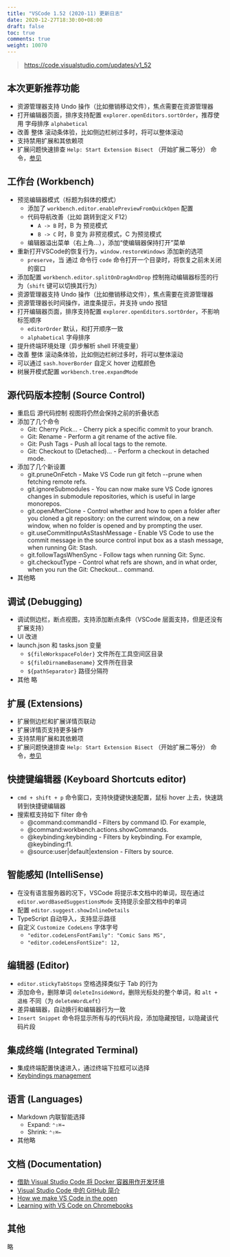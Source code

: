 ```yaml
---
title: "VSCode 1.52 (2020-11) 更新日志"
date: 2020-12-27T18:30:00+08:00
draft: false
toc: true
comments: true
weight: 10070
---
```


> https://code.visualstudio.com/updates/v1_52

## 本次更新推荐功能

* 资源管理器支持 Undo 操作（比如撤销移动文件），焦点需要在资源管理器
* 打开编辑器页面，排序支持配置 `explorer.openEditors.sortOrder`，推荐使用 字母排序 `alphabetical`
* 改善 整体 滚动条体验，比如侧边栏树过多时，将可以整体滚动
* 支持禁用扩展和其依赖项
* 扩展问题快速排查 `Help: Start Extension Bisect` （开始扩展二等分） 命令，[参见](https://code.visualstudio.com/updates/v1_52#_troubleshooting-extension-bisect)

## 工作台 (Workbench)

* 预览编辑器模式（标题为斜体的模式）
    * 添加了 `workbench.editor.enablePreviewFromQuickOpen` 配置
    * 代码导航改善（比如 跳转到定义 F12）
        * `A -> B` 时，B 为 预览模式
        * `B -> C` 时，B 变为 非预览模式，C 为预览模式
    * 编辑器溢出菜单（右上角...），添加“使编辑器保持打开”菜单
* 重新打开VSCode的恢复行为，`window.restoreWindows` 添加新的选项
    * `preserve`，当 通过 命令行 `code` 命令打开一个目录时，将恢复之前未关闭的窗口
* 添加配置 `workbench.editor.splitOnDragAndDrop` 控制拖动编辑器标签的行为（`shift` 键可以切换其行为）
* 资源管理器支持 Undo 操作（比如撤销移动文件），焦点需要在资源管理器
* 资源管理器长时间操作，进度条提示，并支持 undo 按钮
* 打开编辑器页面，排序支持配置 `explorer.openEditors.sortOrder`，不影响标签顺序
    * `editorOrder` 默认，和打开顺序一致
    * `alphabetical` 字母排序
* 提升终端环境处理（异步解析 shell 环境变量）
* 改善 整体 滚动条体验，比如侧边栏树过多时，将可以整体滚动
* 可以通过 `sash.hoverBorder` 自定义 hover 边框颜色
* 树展开模式配置 `workbench.tree.expandMode`

## 源代码版本控制 (Source Control)

* 重启后 源代码控制 视图将仍然会保持之前的折叠状态
* 添加了几个命令
    * Git: Cherry Pick... - Cherry pick a specific commit to your branch.
    * Git: Rename - Perform a git rename of the active file.
    * Git: Push Tags - Push all local tags to the remote.
    * Git: Checkout to (Detached)... - Perform a checkout in detached mode.
* 添加了几个新设置
    * git.pruneOnFetch - Make VS Code run git fetch --prune when fetching remote refs.
    * git.ignoreSubmodules - You can now make sure VS Code ignores changes in submodule repositories, which is useful in large monorepos.
    * git.openAfterClone - Control whether and how to open a folder after you cloned a git repository: on the current window, on a new window, when no folder is opened and by prompting the user.
    * git.useCommitInputAsStashMessage - Enable VS Code to use the commit message in the source control input box as a stash message, when running Git: Stash.
    * git.followTagsWhenSync - Follow tags when running Git: Sync.
    * git.checkoutType - Control what refs are shown, and in what order, when you run the Git: Checkout... command.
* 其他略

## 调试 (Debugging)

* 调试侧边栏，断点视图，支持添加断点条件（VSCode 层面支持，但是还没有扩展支持）
* UI 改进
* launch.json 和 tasks.json 变量
    * `${fileWorkspaceFolder}` 文件所在工具空间区目录
    * `${fileDirnameBasename}` 文件所在目录
    * `${pathSeparator}` 路径分隔符
* 其他 略

## 扩展 (Extensions)

* 扩展侧边栏和扩展详情页联动
* 扩展详情页支持更多操作
* 支持禁用扩展和其依赖项
* 扩展问题快速排查 `Help: Start Extension Bisect` （开始扩展二等分） 命令，[参见](https://code.visualstudio.com/updates/v1_52#_troubleshooting-extension-bisect)

## 快捷键编辑器 (Keyboard Shortcuts editor)

* `cmd + shift + p` 命令窗口，支持快捷键快速配置，鼠标 hover 上去，快速跳转到快捷键编辑器
* 搜索框支持如下 filter 命令
    * @command:commandId - Filters by command ID. For example,
    * @command:workbench.actions.showCommands.
    * @keybinding:keybinding - Filters by keybinding. For example, @keybinding:f1.
    * @source:user|default|extension - Filters by source.

## 智能感知 (IntelliSense)

* 在没有语言服务器的况下，VSCode 将提示本文档中的单词，现在通过 `editor.wordBasedSuggestionsMode` 支持提示全部文档中的单词
* 配置 `editor.suggest.showInlineDetails`
* TypeScript 自动导入，支持显示路径
* 自定义 `Customize CodeLens` 字体字号
    * `"editor.codeLensFontFamily": "Comic Sans MS",`
    * `"editor.codeLensFontSize": 12,`

## 编辑器 (Editor)

* `editor.stickyTabStops` 空格选择类似于 Tab 的行为
* 添加命令，删除单词 `deleteInsideWord`，删除光标处的整个单词，和 `alt + 退格` 不同（为 `deleteWordLeft`）
* 差异编辑器，自动换行和编辑器行为一致
* `Insert Snippet` 命令将显示所有与的代码片段，添加隐藏按钮，以隐藏该代码片段

## 集成终端 (Integrated Terminal)

* 集成终端配置快速进入，通过终端下拉框可以选择
* [Keybindings management](https://code.visualstudio.com/updates/v1_52#_keybindings-management)

## 语言 (Languages)

* Markdown 内联智能选择
    * Expand: `⌃⇧⌘→`
    * Shrink: `⌃⇧⌘←`
* 其他略

## 文档 (Documentation)

* [借助 Visual Studio Code 将 Docker 容器用作开发环境](https://docs.microsoft.com/zh-cn/learn/modules/use-docker-container-dev-env-vs-code/)
* [Visual Studio Code 中的 GitHub 简介](https://docs.microsoft.com/zh-cn/learn/modules/introduction-to-github-visual-studio-code/)
* [How we make VS Code in the open](https://www.youtube.com/watch?v=-Olo7N9xwV8)
* [Learning with VS Code on Chromebooks](https://code.visualstudio.com/blogs/2020/12/03/chromebook-get-started)

## 其他

略
